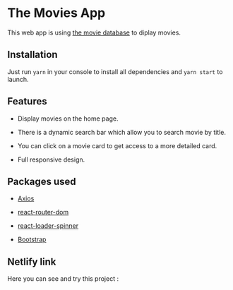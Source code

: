 # The Movies App

This web app is using [the movie database](https://www.themoviedb.org/) to diplay movies.

## Installation

Just run `yarn` in your console to install all dependencies and `yarn start` to launch.

## Features

- Display movies on the home page.

- There is a dynamic search bar which allow you to search movie by title.

- You can click on a movie card to get access to a more detailed card.

- Full responsive design.

## Packages used

- [Axios](https://www.npmjs.com/package/axios)

- [react-router-dom](https://www.npmjs.com/package/react-router-dom)

- [react-loader-spinner](https://www.npmjs.com/package/react-loader-spinner)

- [Bootstrap](https://getbootstrap.com/)

## Netlify link

Here you can see and try this project :
